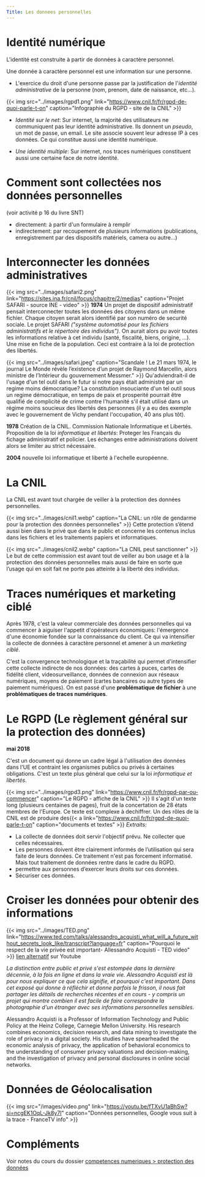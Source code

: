 ```yaml
---
Title: Les donnees personnelles
---
```


# Identité numérique
L'identité est construite à partir de données à caractère personnel.

Une donnée à caractère personnel est une information sur une personne.

* L'exercice du droit d'une personne passe par la justification de l'*identité administrative* de la personne (nom, prenom, date de naissance, etc...).

{{< img src="../images/rgpd1.png" link="https://www.cnil.fr/fr/rgpd-de-quoi-parle-t-on" caption="Infographie du RGPD - site de la CNIL" >}}
* *Identité sur le net*: Sur internet, la majorité des utilisateurs ne communiquent pas leur identité administrative. Ils donnent un *pseudo*, un mot de passe, un email. Le site associe souvent leur adresse IP à ces données. Ce qui constitue aussi une identité numérique.

* *Une identité multiple*: Sur internet, nos traces numériques constituent aussi une certaine face de notre identité.

# Comment sont collectées nos données personnelles
(voir activité p 16 du livre SNT)

* directement: à partir d'un formulaire à remplir
* indirectement: par recoupement de plusieurs informations (publications, enregistrement par des dispositifs matériels, camera ou autre...)

# Interconnecter les données administratives
{{< img src="../images/safari2.png" link="https://sites.ina.fr/cnil/focus/chapitre/2/medias" caption="Projet SAFARI - source INE - video" >}}
**1974** Un projet de dispositif administratif pensait interconnecter toutes les données des citoyens dans un même fichier. Chaque citoyen serait alors identifié par son numéro de securité sociale. Le projet SAFARI *("système automatisé pour les fichiers administratifs et le répertoire des individus")*. On aurait alors pu avoir toutes les informations relative à cet individu (santé, fiscalité, biens, origine, ...). Une mise en fiche de la population. Ceci est contraire à la loi de protection des libertés.

{{< img src="../images/safari.jpeg" caption="Scandale ! Le 21 mars 1974, le journal Le Monde révèle l’existence d’un projet de Raymond Marcellin, alors ministre de l’Intérieur du gouvernement Messmer." >}}
Qu'adviendrait-il de l'usage d'un tel outil dans le futur si notre pays était administré par un regime moins démocratique? La constitution insouciante d'un tel outil sous un regime démocratique, en temps de paix et prosperité pourrait être qualifié de complicité de crime contre l'humanité s'il était utilisé dans un régime moins soucieux des libertés des personnes (il y a eu des exemple avec le gouvernement de Vichy pendant l'occupation, 40 ans plus tôt).

**1978** Création de la CNIL. Commission Nationale Informatique et Libertés.<br>
Proposition de la loi *informatique et libertés*: Proteger les Français du fichage administratif et policier. Les échanges entre administrations doivent alors se limiter au strict nécessaire.

**2004** nouvelle loi informatique et liberté à l'echelle européenne.

# La CNIL
La CNIL est avant tout chargée de veiller à la protection des données personnelles.

{{< img src="../images/cnil1.webp" caption="La CNIL: un rôle de gendarme pour la protection des données personnelles" >}}
Cette protection s’étend aussi bien dans le privé que dans le public et concerne les contenus inclus dans les fichiers et les traitements papiers et informatiques.

{{< img src="../images/cnil2.webp" caption="La CNIL peut sanctionner" >}}
Le but de cette commission est avant tout de veiller au bon usage et à la protection des données personnelles mais aussi de faire en sorte que l’usage qui en soit fait ne porte pas atteinte à la liberté des individus.



# Traces numériques et marketing ciblé
Après 1978, c'est la valeur commerciale des données personnelles qui va commencer à aiguiser l'appetit d'opérateurs économiques: l'émergence d'une économie fondée sur la connaissance du client. Ce qui va intensifier la collecte de données à caractère personnel et amener à un *marketing ciblé*.

C'est la convergence technologique et la traçabilité qui permet d'intensifier cette collecte indirecte de nos données: des cartes à puces, cartes de fidélité client, videosurveillance, données de connexion aux réseaux numériques, moyens de paiement (cartes bancaires ou autre types de paiement numériques). On est passé d'une **problématique de fichier** à une **problématiques de traces numériques**.

# Le RGPD (Le règlement général sur la protection des données)
**mai 2018**

C'est un document qui donne un cadre légal à l'utilisation des données dans l'UE et contraint les organismes publics ou privés à certaines obligations. C'est un texte plus général que celui sur la loi *informatique et libertés*.

{{< img src="../images/rgpd3.png" link="https://www.cnil.fr/fr/rgpd-par-ou-commencer" caption="Le RGPD - affiche de la CNIL" >}}
Il s'agit d'un texte long (plusieurs centaines de pages), fruit de la concertation de 28 états membres de l'Europe. Ce texte est complexe à dechiffrer. Un des rôles de la CNIL est de produire des{{< a link="https://www.cnil.fr/fr/rgpd-de-quoi-parle-t-on" caption="documents et textes" >}}
*Extraits:*

* La collecte de données doit servir l'objectif prévu. Ne collecter que celles nécessaires.
* Les personnes doivent être clairement informés de l’utilisation qui sera faite de leurs données. Ce traitement n'est pas forcement informatisé. Mais tout traitement de données rentre dans le cadre du RGPD.
* permettre aux personnes d’exercer leurs droits sur ces données.
* Sécuriser ces données.

# Croiser les données pour obtenir des informations
{{< img src="../images/TED.png" link="https://www.ted.com/talks/alessandro_acquisti_what_will_a_future_without_secrets_look_like/transcript?language=fr" caption="Pourquoi le respect de la vie privée est important- Allessandro Acquisti - TED video" >}}
[lien alternatif](https://www.youtube.com/watch?v=U6OMZQ5h-xk) sur Youtube

*La distinction entre public et privé s'est estompée dans la dernière décennie, à la fois en ligne et dans la vraie vie. Alessandro Acquisti est là pour nous expliquer ce que cela signifie, et pourquoi c'est important. Dans cet exposé qui donne à réfléchir et donne parfois le frisson, il nous fait partager les détails de recherches récentes et en cours - y compris un projet qui montre combien il est facile de faire correspondre la photographie d'un étranger avec ses informations personnelles sensibles.*

Alessandro Acquisti is a Professor of Information Technology and Public Policy at the Heinz College, Carnegie Mellon University. His research combines economics, decision research, and data mining to investigate the role of privacy in a digital society. His studies have spearheaded the economic analysis of privacy, the application of behavioral economics to the understanding of consumer privacy valuations and decision-making, and the investigation of privacy and personal disclosures in online social networks.

# Données de Géolocalisation

{{< img src="/images/video.png" link="https://youtu.be/fTXvU1aBhSw?si=ncgEK1OqL-Jk8y7I" caption="Données personnelles, Google vous suit à la trace - FranceTV info" >}}


# Compléments
Voir notes du cours du dossier [competences numeriques > protection des données](/docs/competences/texte/page4/)

